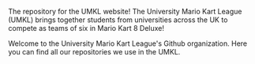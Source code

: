 The repository for the UMKL website! The University Mario Kart League (UMKL) brings together students from universities across the UK to compete as teams of six in Mario Kart 8 Deluxe!

Welcome to the University Mario Kart League's Github organization. Here you can find all our repositories we use in the UMKL.
